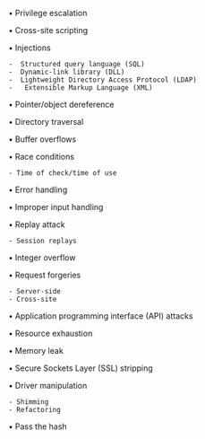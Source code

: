 • Privilege escalation

• Cross-site scripting 

• Injections

	-  Structured query language (SQL)
	-  Dynamic-link library (DLL)
	-  Lightweight Directory Access Protocol (LDAP)
	-   Extensible Markup Language (XML)

• Pointer/object dereference

• Directory traversal  

• Buffer overflows

• Race conditions

	- Time of check/time of use
  
• Error handling  

• Improper input handling 

• Replay attack

	- Session replays
  
• Integer overflow 

• Request forgeries 

	- Server-side
	- Cross-site
  
• Application programming interface (API) attacks

• Resource exhaustion  

• Memory leak  

• Secure Sockets Layer (SSL) stripping

• Driver manipulation

	- Shimming
	- Refactoring
  
• Pass the hash
